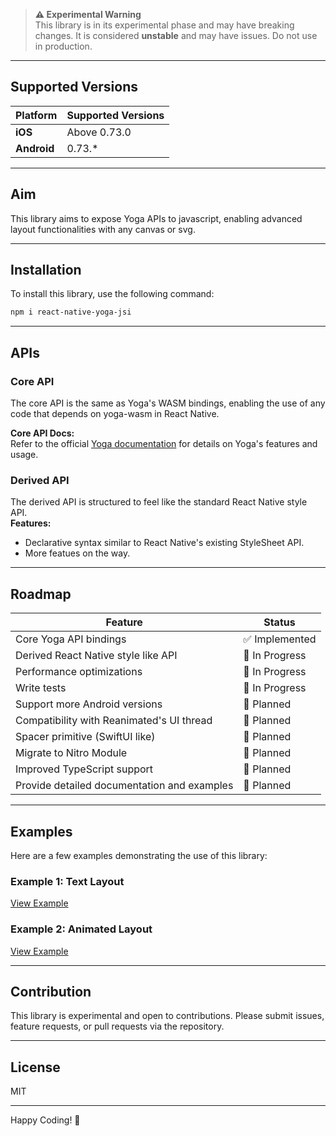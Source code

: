> **⚠️ Experimental Warning**  
> This library is in its experimental phase and may have breaking changes. It is considered **unstable** and may have issues. Do not use in production.

---

## Supported Versions

| Platform    | Supported Versions |
| ----------- | ------------------ |
| **iOS**     | Above 0.73.0       |
| **Android** | 0.73.\*            |

---

## Aim

This library aims to expose Yoga APIs to javascript, enabling advanced layout functionalities with any canvas or svg.

---

## Installation

To install this library, use the following command:

```bash
npm i react-native-yoga-jsi
```
___

## APIs

### Core API

The core API is the same as Yoga's WASM bindings, enabling the use of any code that depends on yoga-wasm in React Native.

**Core API Docs:**  
Refer to the official [Yoga documentation](https://www.yogalayout.dev/docs/about-yoga) for details on Yoga's features and usage.

### Derived API

The derived API is structured to feel like the standard React Native style API.  
**Features:**

- Declarative syntax similar to React Native's existing StyleSheet API.
- More featues on the way.

---

## Roadmap

| Feature                                     | Status         |
| ------------------------------------------- | -------------- |
| Core Yoga API bindings                      | ✅ Implemented |
| Derived React Native style like API         | 🚧 In Progress |
| Performance optimizations                   | 🚧 In Progress |
| Write tests                                 | 🚧 In Progress |
| Support more Android versions               | 📝 Planned     |
| Compatibility with Reanimated's UI thread   | 📝 Planned     |
| Spacer primitive (SwiftUI like)             | 📝 Planned     |
| Migrate to Nitro Module                     | 📝 Planned     |
| Improved TypeScript support                 | 📝 Planned     |
| Provide detailed documentation and examples | 📝 Planned     |

---

## Examples

Here are a few examples demonstrating the use of this library:

### Example 1: Text Layout

[View Example](./testProj/src/navigators/children/TextLayout/TextLayout.tsx)

### Example 2: Animated Layout

[View Example](./testProj/src/navigators/children/AnimatedExample/AnimatedExample.tsx)

---

## Contribution

This library is experimental and open to contributions. Please submit issues, feature requests, or pull requests via the repository.

---

## License

MIT

---

Happy Coding! 🚀
